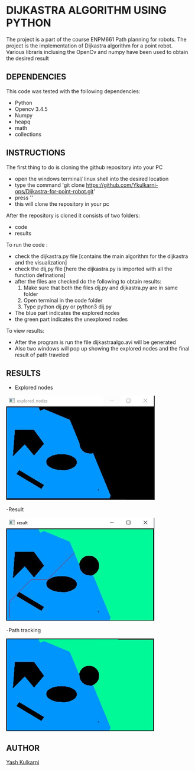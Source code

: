 # DIJKASTRA ALGORITHM USING PYTHON
The project is a part of the course ENPM661 Path planning for robots. The project is the implementation of Dijkastra algorithm for a point robot.
Various libraris inclusing the OpenCv and numpy have been used to obtain the desired result

## DEPENDENCIES
This code was tested with the following dependencies:
- Python 
- Opencv 3.4.5
- Numpy
- heapq
- math
- collections

## INSTRUCTIONS

The first thing to do is cloning the github repository into your PC

- open the windows terminal/ linux shell into the desired location 
- type the command 'git clone https://github.com/Ykulkarni-ops/Dijkastra-for-point-robot.git'
- press '<enter>'
- this will clone the repository in your pc


After the repository is cloned it consists of two folders: 
- code
- results

To run the code :
- check the dijkastra.py file [contains the main algorithm for the dijkastra and the visualization]
- check the dij,py file [here the dijkastra.py is imported with all the function definations]
- after the files are checked do the following to obtain results:
	1. Make sure that both the files dij.py and dijkastra.py are in same folder
	2. Open terminal in the code folder
	3. Type python dij.py or python3 dij.py
- The blue part indicates the explored nodes 
- the green part indicates the unexplored nodes

To view results:
- After the program is run the file dijkastraalgo.avi will be generated
- Also two windows will pop up showing the explored nodes and the final result of path traveled

## RESULTS

- Explored nodes 

![Explored nodes](https://github.com/Ykulkarni-ops/Dijkastra-for-point-robot/blob/main/results/explored%20nodes.JPG)

-Result

![Result](https://github.com/Ykulkarni-ops/Dijkastra-for-point-robot/blob/main/results/result.JPG)

-Path tracking

![Path tracking](https://github.com/Ykulkarni-ops/Dijkastra-for-point-robot/blob/main/results/pathtracking.gif)

## AUTHOR
[Yash Kulkarni](https://github.com/Ykulkarni-ops)
